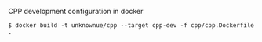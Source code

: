 
CPP development configuration in docker

```shell
$ docker build -t unknownue/cpp --target cpp-dev -f cpp/cpp.Dockerfile .
```

